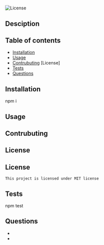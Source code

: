 # 
  ![License](https://img.shields.io/badge/license-MIT-blue.svg)

  ## Desciption 
  

  ## Table of contents
  * [Installation](#installation)
  * [Usage]()
  * [Contrubuting]()
  [License]
  * [Tests]()
  * [Questions]()

  ## Installation 
  npm i

  ## Usage
  

  ## Contrubuting
  

  ## License
  ## License 
    This project is licensed under MIT license

  ## Tests
  npm test

  ## Questions
  * [](https://github.com/)
  * [](mailto:)
  